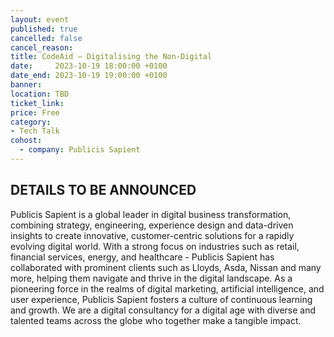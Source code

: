 ```yaml
---
layout: event
published: true
cancelled: false
cancel_reason:
title: CodeAid – Digitalising the Non-Digital
date:     2023-10-19 18:00:00 +0100
date_end: 2023-10-19 19:00:00 +0100
banner:
location: TBD
ticket_link:
price: Free
category:
- Tech Talk
cohost:
  - company: Publicis Sapient
---
```


## DETAILS TO BE ANNOUNCED

Publicis Sapient is a global leader in digital business transformation, combining strategy, engineering, experience design and data-driven insights to create innovative, customer-centric solutions for a rapidly evolving digital world. With a strong focus on industries such as retail, financial services, energy, and healthcare - Publicis Sapient has collaborated with prominent clients such as Lloyds, Asda, Nissan and many more, helping them navigate and thrive in the digital landscape. As a pioneering force in the realms of digital marketing, artificial intelligence, and user experience, Publicis Sapient fosters a culture of continuous learning and growth.  We are a digital consultancy for a digital age with diverse and talented teams across the globe who together make a tangible impact.